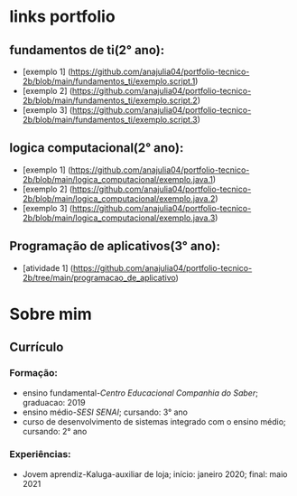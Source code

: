 # links portfolio
## fundamentos de ti(2° ano):
* [exemplo 1] (https://github.com/anajulia04/portfolio-tecnico-2b/blob/main/fundamentos_ti/exemplo.script.1)
* [exemplo 2] (https://github.com/anajulia04/portfolio-tecnico-2b/blob/main/fundamentos_ti/exemplo.script.2)
* [exemplo 3] (https://github.com/anajulia04/portfolio-tecnico-2b/blob/main/fundamentos_ti/exemplo.script.3)
## logica computacional(2° ano):
* [exemplo 1] (https://github.com/anajulia04/portfolio-tecnico-2b/blob/main/logica_computacional/exemplo.java.1)
* [exemplo 2] (https://github.com/anajulia04/portfolio-tecnico-2b/blob/main/logica_computacional/exemplo.java.2)
* [exemplo 3] (https://github.com/anajulia04/portfolio-tecnico-2b/blob/main/logica_computacional/exemplo.java.3)
## Programação de aplicativos(3° ano):
* [atividade 1] (https://github.com/anajulia04/portfolio-tecnico-2b/tree/main/programacao_de_aplicativo)
# Sobre mim
## Currículo
### Formação:
* ensino fundamental-<i>Centro Educacional Companhia do Saber</i>; graduacao: 2019
* ensino médio-<i>SESI SENAI</i>; cursando: 3° ano
* curso de desenvolvimento de sistemas integrado com o ensino médio; cursando: 2° ano
### Experiências:
* Jovem aprendiz-Kaluga-auxiliar de loja; início: janeiro 2020; final: maio 2021
